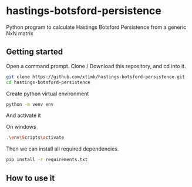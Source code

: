 # hastings-botsford-persistence
Python program to calculate Hastings Botsford Persistence from a generic NxN matrix

## Getting started
Open a command prompt.
Clone / Download this repository, and cd into it.

```bash
git clone https://github.com/xtimk/hastings-botsford-persistence.git
cd hastings-botsford-persistence
```

Create python virtual environment
```bash
python -m venv env
```

And activate it

On windows
```bash
.\env\Scripts\activate
```

Then we can install all required dependencies.
```bash
pip install -r requirements.txt
```

## How to use it
